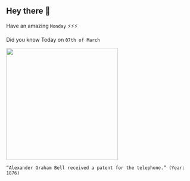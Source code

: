 ## Hey there 👋
Have an amazing `Monday` ⚡⚡⚡

Did you know Today on `07th of March`
 
 [<img src="https://cdn.britannica.com/84/115184-050-40B64A5D/Alexander-Graham-Bell-telephone-link-Chicago-New-October-18-1892.jpg" width="300" />](https://www.history.com/this-day-in-history/alexander-graham-bell-patents-the-telephone#:~:text=On%20March%207%2C%201876%2C%2029,revolutionary%20new%20invention%E2%80%93the%20telephone.&text=Samuel%20F.B.%20Morse's%20invention%20of,possible%20between%20two%20distant%20points.) 
 ```
“Alexander Graham Bell received a patent for the telephone.” (Year: 1876)
```
